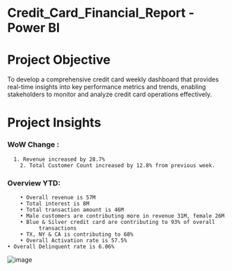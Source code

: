 # Credit_Card_Financial_Report - Power BI

# Project Objective  
To develop a comprehensive credit
card weekly dashboard that
provides real-time insights into key
performance metrics and trends,
enabling stakeholders to monitor
and analyze credit card operations
effectively.

# Project Insights

### WoW Change :
      1. Revenue increased by 28.7%
	    2. Total Customer Count increased by 12.8% from previous week.

### Overview YTD:
	    • Overall revenue is 57M
	    • Total interest is 8M
	    • Total transaction amount is 46M
	    • Male customers are contributing more in revenue 31M, female 26M
	    • Blue & Silver credit card are contributing to 93% of overall
		      transactions
	    • TX, NY & CA is contributing to 68%
	    • Overall Activation rate is 57.5%
	• Overall Delinquent rate is 6.06%
![image](https://github.com/Shahrukh6665/Credit_Card_Financial_Report/assets/97655717/54ffbaa1-a5f7-40a4-bc8e-f1e9fdb0846e)

